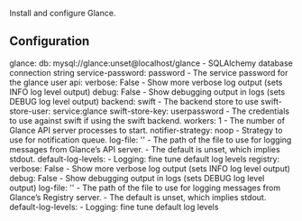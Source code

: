 Install and configure Glance.

Configuration
-------------
glance:
    db: mysql://glance:unset@localhost/glance
      - SQLAlchemy database connection string
    service-password: password
      - The service password for the glance user
    api:
        verbose: False
          - Show more verbose log output (sets INFO log level output)
        debug: False
          - Show debugging output in logs (sets DEBUG log level output)
        backend: swift
          - The backend store to use
        swift-store-user: service:glance
        swift-store-key:  userpassword
          - The credentials to use against swift if using the swift backend.
        workers: 1
          - The number of Glance API server processes to start.
        notifier-strategy: noop
          - Strategy to use for notification queue.
        log-file: ''
          - The path of the file to use for logging messages from Glance’s API server.
          - The default is unset, which implies stdout.
        default-log-levels:
          - Logging: fine tune default log levels
    registry:
        verbose: False
          - Show more verbose log output (sets INFO log level output)
        debug: False
          - Show debugging output in logs (sets DEBUG log level output)
        log-file: ''
          - The path of the file to use for logging messages from Glance’s Registry server.
          - The default is unset, which implies stdout.
        default-log-levels:
          - Logging: fine tune default log levels
